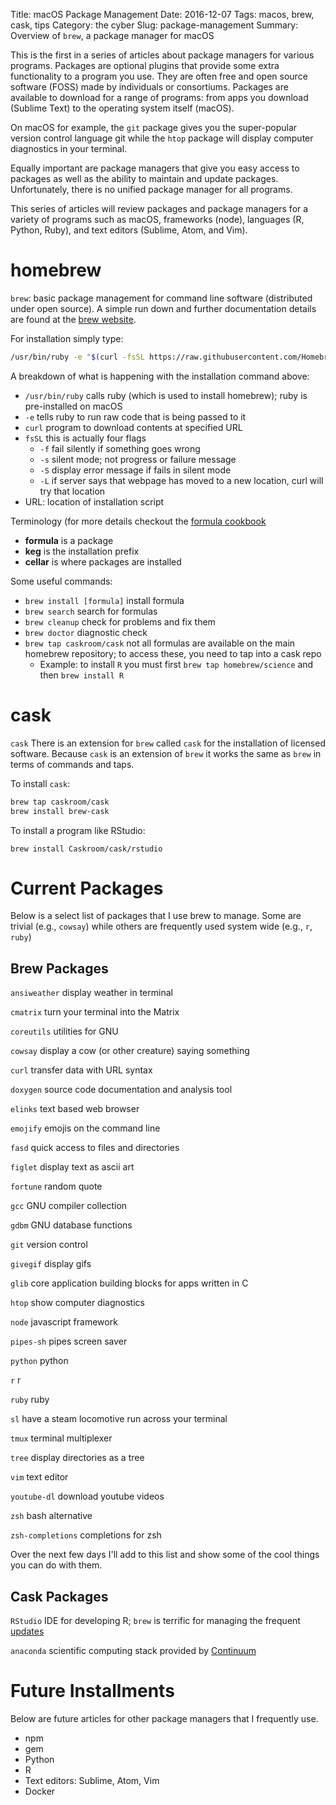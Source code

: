 Title: macOS Package Management
Date: 2016-12-07
Tags: macos, brew, cask, tips
Category: the cyber
Slug: package-management
Summary: Overview of `brew`, a package manager for macOS

This is the first in a series of articles about package managers for various programs. Packages are optional plugins that provide some extra functionality to a program you use. They are often free and open source software (FOSS) made by individuals or consortiums. Packages are available to download for a range of programs: from apps you download (Sublime Text) to the operating system itself (macOS).

On macOS for example, the `git` package gives you the super-popular version control language git while the `htop` package will display computer diagnostics in your terminal.

Equally important are package managers that give you easy access to packages as well as the ability to maintain and update packages. Unfortunately, there is no unified package manager for all programs.

This series of articles will review packages and package managers for a variety of programs such as macOS, frameworks (node), languages (R, Python, Ruby), and text editors (Sublime, Atom, and Vim).

<!-- You will need to be at least somewhat familiar with the command line to work with `brew`; please see XXX for a quick guide. -->


# homebrew

`brew`: basic package management for command line software (distributed under open source). A simple run down and further documentation details are found at the [brew website](http://brew.sh).

For installation simply type:

```bash
/usr/bin/ruby -e "$(curl -fsSL https://raw.githubusercontent.com/Homebrew/install/master/install)"
```

A breakdown of what is happening with the installation command above:

* `/usr/bin/ruby` calls ruby (which is used to install homebrew); ruby is pre-installed on macOS
* `-e` tells ruby to run raw code that is being passed to it
* `curl` program to download contents at specified URL
* `fsSL` this is actually four flags
	* `-f` fail silently if something goes wrong
	* `-s` silent mode; not progress or failure message
	* `-S` display error message if fails in silent mode
	* `-L` if server says that webpage has moved to a new location, curl will try that location
* URL: location of installation script

Terminology (for more details checkout the [formula cookbook](https://github.com/Homebrew/brew/blob/master/docs/Formula-Cookbook.md#homebrew-terminology)

* **formula** is a package
* **keg** is the installation prefix
* **cellar** is where packages are installed

Some useful commands:

* `brew install [formula]` install formula
* `brew search` search for formulas
* `brew cleanup` check for problems and fix them
* `brew doctor` diagnostic check
* `brew tap caskroom/cask` not all formulas are available on the main homebrew repository; to access these, you need to tap into a cask repo
	* Example: to install `R` you must first `brew tap homebrew/science` and then `brew install R`

# cask

`cask` There is an extension for `brew` called `cask` for the installation of licensed software. Because `cask` is an extension of `brew` it works the same as `brew` in terms of commands and taps.

To install `cask`:

``` bash
brew tap caskroom/cask
brew install brew-cask
```

To install a program like RStudio:

`brew install Caskroom/cask/rstudio`

# Current Packages

Below is a select list of packages that I use brew to manage. Some are trivial (e.g., `cowsay`) while others are frequently used system wide (e.g., `r`, `ruby`)

## Brew Packages

`ansiweather` display weather in terminal

<!-- `cairo` 2D graphics library -->

`cmatrix` turn your terminal into the Matrix

`coreutils` utilities for GNU

`cowsay` display a cow (or other creature) saying something

<!-- `cscope` browse source code -->

`curl` transfer data with URL syntax

`doxygen` source code documentation and analysis tool

`elinks` text based web browser

`emojify` emojis on the command line

`fasd` quick access to files and directories

`figlet` display text as ascii art

`fortune` random quote

`gcc` GNU compiler collection

`gdbm` GNU database functions

`git` version control

`givegif` display gifs

`glib` core application building blocks for apps written in C

`htop` show computer diagnostics

`node` javascript framework

`pipes-sh` pipes screen saver

`python` python

`r` r

`ruby` ruby

`sl` have a steam locomotive run across your terminal

`tmux` terminal multiplexer

`tree` display directories as a tree

`vim` text editor

`youtube-dl` download youtube videos

`zsh` bash alternative

`zsh-completions` completions for zsh

Over the next few days I'll add to this list and show some of the cool things you can do with them.

## Cask Packages

`RStudio` IDE for developing R; `brew` is terrific for managing the frequent [updates](https://www.rstudio.com)

<!-- what about packages? -->

`anaconda` scientific computing stack provided by [Continuum](https://www.continuum.io)

<!-- Github file to download all of these commands? -->


# Future Installments

Below are future articles for other package managers that I frequently use.

* npm
* gem
* Python
* R
* Text editors: Sublime, Atom, Vim
* Docker

<!--  
what about zsh plugins? pelican (pelican plugins)?

## node
* `npm`: package manager for javascript
	* install:

## ruby
* `gem`: package manager for ruby
	* install:

`gem query` list installed packages

tmuxinator
teamocil

## Others
* macports - alternative but not using






# Python

conda?
pip -- is the main thing

problem with updating

# R

R studio

See XXXother article on R package management

brew?

problem with updating

# Sublime

https://packagecontrol.io

auto update

persistence?

See XXXother article for useful Sublime packages

# Atom
Take care of already

# Docker

a way to sidestep the issue all together

-->
